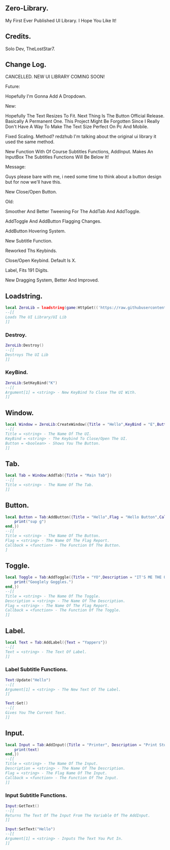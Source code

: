 ## Zero-Library.

My First Ever Published UI Library. I Hope You Like It!

## Credits.

Solo Dev, TheLostStar7.

## Change Log.

CANCELLED. NEW UI LIBRARY COMING SOON!

Future:

Hopefully I'm Gonna Add A Dropdown.

New:

Hopefully The Text Resizes To Fit. Next Thing Is The Button Official Release. Basically A Permanent One. This Project Might Be Forgotten Since I Really Don't Have A Way To Make The Text Size Perfect On Pc And Mobile.

Fixed Scaling. Method? redzhub I'm talking about the original ui library it used the same method.

New Function With Of Course Subtitles Functions, AddInput. Makes An InputBox The Subtitles Functions Will Be Below It!

Message:

Guys please bare with me, i need some time to think about a button design but for now we'll have this.

New Close/Open Button.

Old:

Smoother And Better Tweening For The AddTab And AddToggle.

AddToggle And AddButton Flagging Changes.

AddButton Hovering System.

New Subtitle Function.

Reworked Ths Keybinds.

Close/Open Keybind. Default Is X.

Label, Fits 191 Digits.

New Dragging System, Better And Improved.

## Loadstring.
```lua
local ZeroLib = loadstring(game:HttpGet(('https://raw.githubusercontent.com/TheLostStar7/Zero-Library/refs/heads/main/ZeroLib')))()
--[[
Loads The UI Library/UI Lib
]]
```

### Destroy.
```lua
ZeroLib:Destroy()
--[[
Destroys The UI Lib
]]
```

### KeyBind.
```lua
ZeroLib:SetKeyBind("K")
--[[
Argument[1] = <string> - New KeyBind To Close The UI With.
]]
```

## Window.
```lua
local Window = ZeroLib:CreateWindow({Title = "Hello",KeyBind = "E",Button = true})
--[[
Title = <string> - The Name Of The UI.
KeyBind = <string> - The Keybind To Close/Open The UI.
Button = <boolean> - Shows You The Button.
]]
```

## Tab.
```lua
local Tab = Window:AddTab({Title = "Main Tab"})
--[[
Title = <string> - The Name Of The Tab.
]]
```

## Button.
```lua
local Button = Tab:AddButton({Title = "Hello",Flag = "Hello Button",Callback = function()
    print("sup g")
end,})
--[[
Title = <string> - The Name Of The Button.
Flag = <string> - The Name Of The Flag Report.
Callback = <function> - The Function Of The Button.
]
```

## Toggle.
```lua
local Toggle = Tab:AddToggle({Title = "YO",Description = "IT'S ME THE ONE AND ONLY TOGGLE",Flag = "Hello Button",Callback = function()
    print("Googlely Goggles.")
end,})
--[[
Title = <string> - The Name Of The Toggle.
Description = <string> - The Name Of The Description.
Flag = <string> - The Name Of The Flag Report.
Callback = <function> - The Function Of The Toggle.
]]
```

## Label.
```lua
local Text = Tab:AddLabel({Text = "Yappers"})
--[[
Text = <string> - The Text Of Label.
]]
```
### Label Subtitle Functions.
```lua
Text:Update("Hello")
--[[
Argument[1] = <string> - The New Text Of The Label.
]]
```
```lua
Text:Get()
--[[
Gives You The Current Text.
]]
```


## Input.
```lua
local Input = Tab:AddInput({Title = "Printer", Description = "Print Stuff!",Flag = "Printer",Callback = function(text)
    print(text)
end,})
--[[
Title = <string> - The Name Of The Input.
Description = <string> - The Name Of The Description.
Flag = <string> - The Flag Name Of The Input.
Callback = <function> - The Function Of The Input.
]]
```
### Input Subtitle Functions.
```lua
Input:GetText()
--[[
Returns The Text Of The Input From The Variable Of The AddInput.
]]
```
```lua
Input:SetText("Hello")
--[[
Argument[1] = <string> - Inputs The Text You Put In.
]]
```
